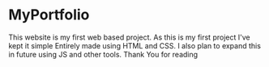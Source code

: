 # MyPortfolio
This website is my first web based project.
As this is my first project I've kept it simple
Entirely made using HTML and CSS. 
I also plan to expand this in future using JS and other tools.
Thank You for reading
